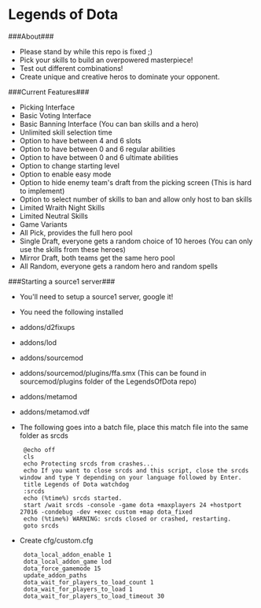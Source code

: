 Legends of Dota
=====

###About###
 - Please stand by while this repo is fixed ;)
 - Pick your skills to build an overpowered masterpiece!
 - Test out different combinations!
 - Create unique and creative heros to dominate your opponent.

###Current Features###
 - Picking Interface
 - Basic Voting Interface
 - Basic Banning Interface (You can ban skills and a hero)
 - Unlimited skill selection time
 - Option to have between 4 and 6 slots
 - Option to have between 0 and 6 regular abilities
 - Option to have between 0 and 6 ultimate abilities
 - Option to change starting level
 - Option to enable easy mode
 - Option to hide enemy team's draft from the picking screen (This is hard to implement)
 - Option to select number of skills to ban and allow only host to ban skills
 - Limited Wraith Night Skills
 - Limited Neutral Skills
 - Game Variants
  - All Pick, provides the full hero pool
  - Single Draft, everyone gets a random choice of 10 heroes (You can only use the skills from these heroes)
  - Mirror Draft, both teams get the same hero pool
  - All Random, everyone gets a random hero and random spells

###Starting a source1 server###
 - You'll need to setup a source1 server, google it!
 - You need the following installed
  - addons/d2fixups
  - addons/lod
  - addons/sourcemod
  - addons/sourcemod/plugins/ffa.smx (This can be found in sourcemod/plugins folder of the LegendsOfDota repo)
  - addons/metamod
  - addons/metamod.vdf
 - The following goes into a batch file, place this match file into the same folder as srcds

        @echo off
        cls
        echo Protecting srcds from crashes...
        echo If you want to close srcds and this script, close the srcds window and type Y depending on your language followed by Enter.
        title Legends of Dota watchdog
        :srcds
        echo (%time%) srcds started.
        start /wait srcds -console -game dota +maxplayers 24 +hostport 27016 -condebug -dev +exec custom +map dota_fixed
        echo (%time%) WARNING: srcds closed or crashed, restarting.
        goto srcds

 - Create cfg/custom.cfg

        dota_local_addon_enable 1
        dota_local_addon_game lod
        dota_force_gamemode 15
        update_addon_paths
        dota_wait_for_players_to_load_count 1
        dota_wait_for_players_to_load 1
        dota_wait_for_players_to_load_timeout 30
